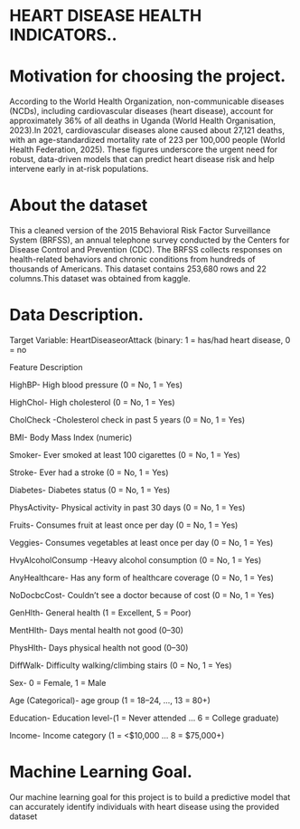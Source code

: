 # HEART DISEASE HEALTH INDICATORS..
# Motivation for choosing the project.
According to the World Health Organization, non-communicable diseases (NCDs), including cardiovascular diseases (heart disease), account for approximately 36% of all deaths in Uganda (World Health Organisation, 2023).In 2021, cardiovascular diseases alone caused about 27,121 deaths, with an age-standardized mortality rate of 223 per 100,000 people (World Health Federation, 2025). These figures underscore the urgent need for robust, data-driven models that can predict heart disease risk and help intervene early in at-risk populations.
# About the dataset
This a cleaned version of the 2015 Behavioral Risk Factor Surveillance System (BRFSS), an annual telephone survey conducted by the Centers for Disease Control and Prevention (CDC). The BRFSS collects responses on health-related behaviors and chronic conditions from hundreds of thousands of Americans. This dataset contains 253,680 rows and 22 columns.This dataset was obtained from kaggle.
# Data Description. 

Target Variable: HeartDiseaseorAttack (binary: 1 = has/had heart disease, 0 = no

Feature	Description

HighBP-	High blood pressure (0 = No, 1 = Yes)

HighChol-	High cholesterol (0 = No, 1 = Yes)

CholCheck	-Cholesterol check in past 5 years (0 = No, 1 = Yes)

BMI-	Body Mass Index (numeric)

Smoker-	Ever smoked at least 100 cigarettes (0 = No, 1 = Yes)

Stroke-	Ever had a stroke (0 = No, 1 = Yes)

Diabetes-	Diabetes status (0 = No, 1 = Yes)

PhysActivity-	Physical activity in past 30 days (0 = No, 1 = Yes)

Fruits-	Consumes fruit at least once per day (0 = No, 1 = Yes)

Veggies-	Consumes vegetables at least once per day (0 = No, 1 = Yes)

HvyAlcoholConsump	-Heavy alcohol consumption (0 = No, 1 = Yes)

AnyHealthcare-	Has any form of healthcare coverage (0 = No, 1 = Yes)

NoDocbcCost-	Couldn’t see a doctor because of cost (0 = No, 1 = Yes)

GenHlth-	General health (1 = Excellent, 5 = Poor)

MentHlth-	Days mental health not good (0–30)

PhysHlth-	Days physical health not good (0–30)

DiffWalk-	Difficulty walking/climbing stairs (0 = No, 1 = Yes)

Sex-	0 = Female, 1 = Male

Age	(Categorical)- age group (1 = 18–24, …, 13 = 80+)

Education-	Education level-(1 = Never attended … 6 = College graduate)

Income-	Income category (1 = <$10,000 … 8 = $75,000+)


# Machine Learning Goal.
Our machine learning goal for this project is to build a predictive model that can accurately identify individuals with heart disease using the provided dataset

